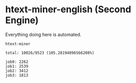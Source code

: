# htext-miner-english (Second Engine)

Everything doing here is automated.

```
htext-miner

total: 10026/9523 (105.28194896566208%)

job0: 2262
job1: 2539
job2: 3412
job3: 1813
```
